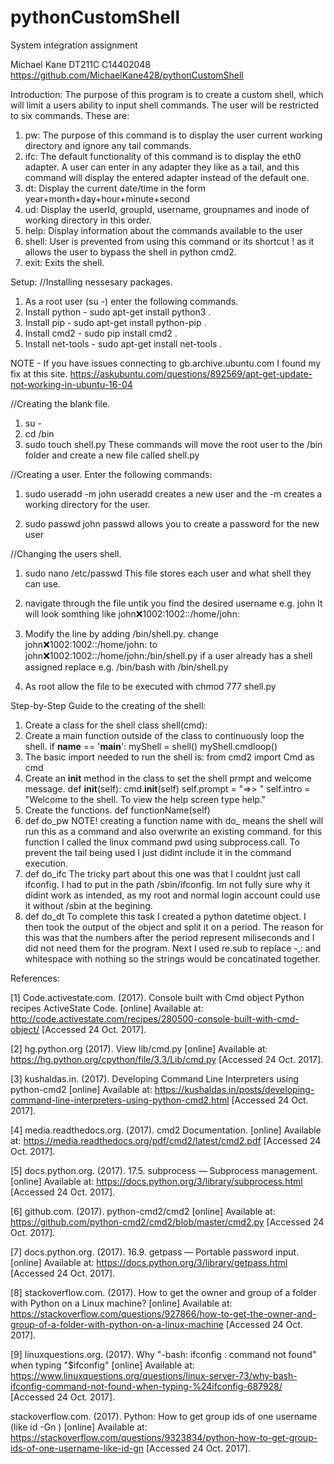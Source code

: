 # pythonCustomShell
System integration assignment

Michael Kane DT211C C14402048
https://github.com/MichaelKane428/pythonCustomShell

Introduction:
The purpose of this program is to create a custom shell, which will limit a users ability to input shell commands.
The user will be restricted to six commands. These are:

1. pw: The purpose of this command is to display the user current working directory and ignore any tail commands.
2. ifc: The default functionality of this command is to display the eth0 adapter. A user can enter in any adapter they like as a tail,
and this command will display the entered adapter instead of the default one.
3. dt: Display the current date/time in the form year+month+day+hour+minute+second
4. ud: Display the userId, groupId, username, groupnames and inode of working directory in this order.
5. help: Display information about the commands available to the user
6. shell: User is prevented from using this command or its shortcut ! as it allows the user to bypass the shell in python cmd2.
7. exit: Exits the shell.

Setup:
//Installing nessesary packages.
1. As a root user (su -) enter the following commands.
2. Install python    - sudo apt-get install python3 .
3. Install pip       - sudo apt-get install python-pip .
4. Install cmd2      - sudo pip install cmd2 .
5. Install net-tools - sudo apt-get install net-tools .

NOTE - If you have issues connecting to gb.archive.ubuntu.com I found my fix at this site.
https://askubuntu.com/questions/892569/apt-get-update-not-working-in-ubuntu-16-04

//Creating the blank file.
1. su -
2. cd /bin
3. sudo touch shell.py
   These commands will move the root user to the /bin folder and create a new file called shell.py

//Creating a user.
Enter the following commands:
1. sudo useradd -m john
   useradd creates a new user and the -m creates a working directory for the user.

2. sudo passwd john
   passwd allows you to create a password for the new user

//Changing the users shell.
1. sudo nano /etc/passwd
   This file stores each user and what shell they can use.

2. navigate through the file untik you find the desired username e.g. john 
   It will look somthing like john:x:1002:1002::/home/john:

3. Modify the line by adding /bin/shell.py.
   change john:x:1002:1002::/home/john: to john:x:1002:1002::/home/john:/bin/shell.py
   if a user already has a shell assigned replace e.g. /bin/bash with /bin/shell.py

4. As root allow the file to be executed with chmod 777 shell.py 
   
Step-by-Step Guide to the creating of the shell:

1. Create a class for the shell
	class shell(cmd):
2. Create a main function outside of the class to continuously loop the shell.
	if __name__ == '__main__':
		myShell = shell()
		myShell.cmdloop()
3. The basic import needed to run the shell is: from cmd2 import Cmd as cmd
4. Create an __init__ method in the class to set the shell prmpt and welcome message.
	def __init__(self):
        cmd.__init__(self)
		self.prompt = "=>> "
        self.intro = "Welcome to the shell. To view the help screen type help."
5. Create the functions.
	def functionName(self)
6. def do_pw
	NOTE! creating a function name with do_ means the shell will run this as a command and also overwrite an existing command.
	for this function I called the linux command pwd using subprocess.call. 
	To prevent the tail being used I just didint include it in the command execution.
7. def	do_ifc
	The tricky part about this one was that I couldnt just call ifconfig. I had to put in the path /sbin/ifconfig.
	Im not fully sure why it didint work as intended, as my root and normal login account could use it without /sbin at the begining.
8. def do_dt
	To complete this task I created a python datetime object. I then took the output of the object and split it on a period.
	The reason for this was that the numbers after the period represent miliseconds and I did not need them for the program.
	Next I used re.sub to replace -,: and whitespace with nothing so the strings would be concatinated together.
	
References:

[1]
Code.activestate.com. (2017). Console built with Cmd object Python recipes ActiveState Code. 
[online] Available at: http://code.activestate.com/recipes/280500-console-built-with-cmd-object/ [Accessed 24 Oct. 2017].

[2]
hg.python.org (2017). View lib/cmd.py
[online] Available at: https://hg.python.org/cpython/file/3.3/Lib/cmd.py [Accessed 24 Oct. 2017].

[3]
kushaldas.in. (2017). Developing Command Line Interpreters using python-cmd2
[online] Available at: https://kushaldas.in/posts/developing-command-line-interpreters-using-python-cmd2.html [Accessed 24 Oct. 2017].

[4]
media.readthedocs.org. (2017). cmd2 Documentation.
[online] Available at: https://media.readthedocs.org/pdf/cmd2/latest/cmd2.pdf [Accessed 24 Oct. 2017].

[5]
docs.python.org. (2017). 17.5. subprocess — Subprocess management. 
[online] Available at: https://docs.python.org/3/library/subprocess.html [Accessed 24 Oct. 2017].

[6]
github.com. (2017). python-cmd2/cmd2
[online] Available at: https://github.com/python-cmd2/cmd2/blob/master/cmd2.py [Accessed 24 Oct. 2017].

[7]
docs.python.org. (2017). 16.9. getpass — Portable password input. 
[online] Available at: https://docs.python.org/3/library/getpass.html [Accessed 24 Oct. 2017].

[8]
stackoverflow.com. (2017). How to get the owner and group of a folder with Python on a Linux machine?
[online] Available at: https://stackoverflow.com/questions/927866/how-to-get-the-owner-and-group-of-a-folder-with-python-on-a-linux-machine [Accessed 24 Oct. 2017].

[9]
linuxquestions.org. (2017). Why "-bash: ifconfig : command not found" when typing "$ifconfig" 
[online] Available at: https://www.linuxquestions.org/questions/linux-server-73/why-bash-ifconfig-command-not-found-when-typing-%24ifconfig-687928/ [Accessed 24 Oct. 2017].

stackoverflow.com. (2017). Python: How to get group ids of one username (like id -Gn )
[online] Available at: https://stackoverflow.com/questions/9323834/python-how-to-get-group-ids-of-one-username-like-id-gn [Accessed 24 Oct. 2017].

